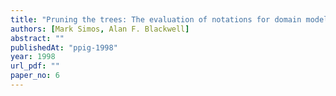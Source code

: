 ```yaml
---
title: "Pruning the trees: The evaluation of notations for domain modelling"
authors: [Mark Simos, Alan F. Blackwell]
abstract: ""
publishedAt: "ppig-1998"
year: 1998
url_pdf: ""
paper_no: 6
---
```

